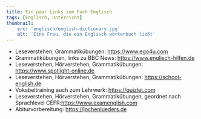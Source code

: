 ```yaml
---
title: Ein paar Links zum Fach Englisch
tags: [Englisch, Unterricht]
thumbnail: 
    src: 'englisch/english-dictionary.jpg'
    alt: 'Eine Frau, die ein Englisch wörterbuch ließt'
---
```


- Leseverstehen, Grammatikübungen: https://www.ego4u.com
- Grammatikübungen, links zu BBC News: https://www.englisch-hilfen.de
- Leseverstehen, Hörverstehen, Grammatikübungen: https://www.spotlight-online.de
- Leseverstehen, Hörverstehen, Grammatikübungen: https://school-english.de
- Vokabeltraining auch zum Lehrwerk: https://quizlet.com
- Leseverstehen, Hörverstehen, Grammatikübungen, geordnet nach Sprachlevel CEFR:https://www.examenglish.com
- Abiturvorbereitung: https://jochenlueders.de